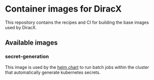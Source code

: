 # Container images for DiracX

This repository contains the recipes and CI for building the base images used by DiracX.

## Available images

### secret-generation

This image is used by the [helm chart](https://github.com/DIRACGrid/diracx-charts) to run batch jobs within the cluster that automatically generate kubernetes secrets.
